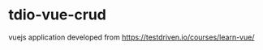 tdio-vue-crud
=============

vuejs application developed from https://testdriven.io/courses/learn-vue/
